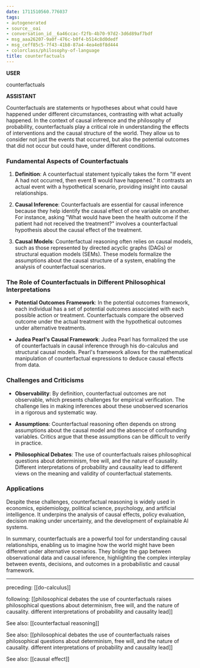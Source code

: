 ```yaml
---
date: 1711510560.776037
tags:
- autogenerated
- source__oai
- conversation_id__6a46ccac-f2fb-4b70-97d2-3d6d89af7bdf
- msg_aaa26207-9a0f-476c-b0f4-b514c8d0dedf
- msg_ceff85c5-7f43-41b8-87a4-4ea4e8f8d444
- colorclass/philosophy-of-language
title: counterfactuals
---
```


**USER**

counterfactuals


**ASSISTANT**

Counterfactuals are statements or hypotheses about what could have happened under different circumstances, contrasting with what actually happened. In the context of causal inference and the philosophy of probability, counterfactuals play a critical role in understanding the effects of interventions and the causal structure of the world. They allow us to consider not just the events that occurred, but also the potential outcomes that did not occur but could have, under different conditions.

### Fundamental Aspects of Counterfactuals

1. **Definition**: A counterfactual statement typically takes the form "If event A had not occurred, then event B would have happened." It contrasts an actual event with a hypothetical scenario, providing insight into causal relationships.

2. **Causal Inference**: Counterfactuals are essential for causal inference because they help identify the causal effect of one variable on another. For instance, asking "What would have been the health outcome if the patient had not received the treatment?" involves a counterfactual hypothesis about the causal effect of the treatment.

3. **Causal Models**: Counterfactual reasoning often relies on causal models, such as those represented by directed acyclic graphs (DAGs) or structural equation models (SEMs). These models formalize the assumptions about the causal structure of a system, enabling the analysis of counterfactual scenarios.

### The Role of Counterfactuals in Different Philosophical Interpretations

- **Potential Outcomes Framework**: In the potential outcomes framework, each individual has a set of potential outcomes associated with each possible action or treatment. Counterfactuals compare the observed outcome under the actual treatment with the hypothetical outcomes under alternative treatments.

- **Judea Pearl's Causal Framework**: Judea Pearl has formalized the use of counterfactuals in causal inference through his do-calculus and structural causal models. Pearl's framework allows for the mathematical manipulation of counterfactual expressions to deduce causal effects from data.

### Challenges and Criticisms

- **Observability**: By definition, counterfactual outcomes are not observable, which presents challenges for empirical verification. The challenge lies in making inferences about these unobserved scenarios in a rigorous and systematic way.

- **Assumptions**: Counterfactual reasoning often depends on strong assumptions about the causal model and the absence of confounding variables. Critics argue that these assumptions can be difficult to verify in practice.

- **Philosophical Debates**: The use of counterfactuals raises philosophical questions about determinism, free will, and the nature of causality. Different interpretations of probability and causality lead to different views on the meaning and validity of counterfactual statements.

### Applications

Despite these challenges, counterfactual reasoning is widely used in economics, epidemiology, political science, psychology, and artificial intelligence. It underpins the analysis of causal effects, policy evaluation, decision making under uncertainty, and the development of explainable AI systems.

In summary, counterfactuals are a powerful tool for understanding causal relationships, enabling us to imagine how the world might have been different under alternative scenarios. They bridge the gap between observational data and causal inference, highlighting the complex interplay between events, decisions, and outcomes in a probabilistic and causal framework.


---

preceding: [[do-calculus]]  


following: [[philosophical debates the use of counterfactuals raises philosophical questions about determinism, free will, and the nature of causality. different interpretations of probability and causality lead]]

See also: [[counterfactual reasoning]]


See also: [[philosophical debates the use of counterfactuals raises philosophical questions about determinism, free will, and the nature of causality. different interpretations of probability and causality lead]]


See also: [[causal effect]]